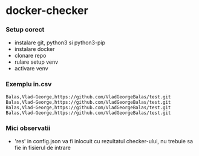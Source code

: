 # docker-checker

### Setup corect
- instalare git, python3 si python3-pip
- instalare docker 
- clonare repo
- rulare setup venv
- activare venv

### Exemplu in.csv
```
Balas,Vlad-George,https://github.com/VladGeorgeBalas/test.git
Balas,Vlad-George,https://github.com/VladGeorgeBalas/test.git
Balas,Vlad-George,https://github.com/VladGeorgeBalas/test.git
Balas,Vlad-George,https://github.com/VladGeorgeBalas/test.git
```

### Mici observatii
- 'res' in config.json va fi inlocuit cu rezultatul checker-ului, nu trebuie sa fie in fisierul de intrare
